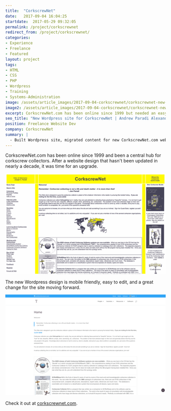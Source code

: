 ```yaml
---
title:  "CorkscrewNet"
date:   2017-09-04 16:04:25
startdate:  2017-05-29 09:32:05
permalink: /project/corkscrewnet
redirect_from: /project/corkscrewnet/
categories:
- Experience
- Freelance
- Featured
layout: project
tags:
- HTML
- CSS
- PHP
- Wordpress
- Training
- Systems-Administration
image: /assets/article_images/2017-09-04-corkscrewnet/corkscrewnet-new-2000c.png
image2: /assets/article_images/2017-09-04-corkscrewnet/corkscrewnet-new-1000c.png
excerpt: CorkscrewNet.com has been online since 1999 but needed an easy to edit, new Wordpress website.
seo_title: "New Wordpress site for CorkscrewNet | Andrew Paradi Alexander"
position: Freelance Website Dev
company: CorkscrewNet
summary: |
  - Built Wordpress site, migrated content for new CorkscrewNet.com website
---
```


CorkscrewNet.com has been online since 1999 and been a central hub for corkscrew collectors. After a website design that hasn't been updated in nearly a decade, it was time for an upgrade.

![Old CorkscrewNet.com website 1999-2017.](/assets/article_images/2017-09-04-corkscrewnet/corkscrewnet-old-1500c.png)

The new Wordpress design is mobile friendly, easy to edit, and a great change for the site moving forward.

![New CorkscrewNet.com website.](/assets/article_images/2017-09-04-corkscrewnet/corkscrewnet-new-2000c.png)

Check it out at <a href="http://corkscrewnet.com/" target="_blank">corkscrewnet.com</a>.
